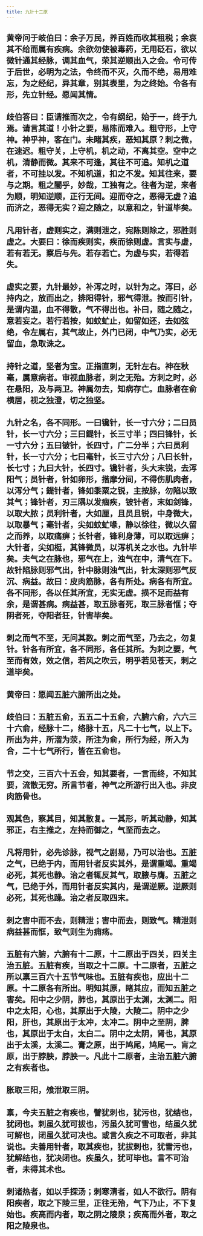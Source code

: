 ```yaml
---
title: 九针十二原
---
```


## 黄帝问于岐伯曰：余子万民，养百姓而收其租税；余哀其不给而属有疾病。余欲勿使被毒药，无用砭石，欲以微针通其经脉，调其血气，荣其逆顺出入之会。令可传于后世，必明为之法，令终而不灭，久而不绝，易用难忘，为之经纪，异其章，别其表里，为之终始。令各有形，先立针经。愿闻其情。
## 歧伯答曰：臣请推而次之，令有纲纪，始于一，终于九焉。请言其道！小针之要，易陈而难入。粗守形，上守神。神乎神，客在门。未睹其疾，恶知其原？刺之微，在速迟。粗守关，上守机，机之动，不离其空。空中之机，清静而微。其来不可逢，其往不可追。知机之道者，不可挂以发。不知机道，扣之不发。知其往来，要与之期。粗之闇乎，妙哉，工独有之。往者为逆，来者为顺，明知逆顺，正行无间。迎而夺之，恶得无虚？追而济之，恶得无实？迎之随之，以意和之，针道毕矣。
## 凡用针者，虚则实之，满则泄之，宛陈则除之，邪胜则虚之。大要曰：徐而疾则实，疾而徐则虚。言实与虚，若有若无。察后与先。若存若亡。为虚与实，若得若失。
## 虚实之要，九针最妙，补泻之时，以针为之。泻曰，必持内之，放而出之，排阳得针，邪气得泄。按而引针，是谓内温，血不得散，气不得出也。补曰，随之随之，意若妄之。若行若按，如蚊虻止，如留如还，去如弦绝，令左属右，其气故止，外门已闭，中气乃实，必无留血，急取诛之。
## 持针之道，坚者为宝。正指直刺，无针左右。神在秋毫，属意病者。审视血脉者，刺之无殆。方刺之时，必在悬阳，及与两卫。神属勿去，知病存亡。血脉者在俞横居，视之独澄，切之独坚。
## 九针之名，各不同形。一曰镵针，长一寸六分；二曰员针，长一寸六分；三曰鍉针，长三寸半；四曰锋针，长一寸六分；五曰铍针，长四寸，广二分半；六曰员利针，长一寸六分；七曰毫针，长三寸六分；八曰长针，长七寸；九曰大针，长四寸。镵针者，头大末锐，去泻阳气；员针者，针如卵形，揩摩分间，不得伤肌肉者，以泻分气；鍉针者，锋如黍粟之锐，主按脉，勿陷以致其气；锋针者，刃三隅以发痼疾，铍针者，末如剑锋，以取大脓；员利针者，大如厘，且员且锐，中身微大，以取暴气；毫针者，尖如蚊虻喙，静以徐往，微以久留之而养，以取痛痹；长针者，锋利身薄，可以取远痹；大针者，尖如梃，其锋微员，以泻机关之水也。九针毕矣。夫气之在脉也，邪气在上，浊气在中，清气在下。故针陷脉则邪气出，针中脉则浊气出，针太深则邪气反沉、病益。故曰：皮肉筋脉，各有所处。病各有所宜。各不同形，各以任其所宜，无实无虚。损不足而益有余，是谓甚病。病益甚，取五脉者死，取三脉者恇；夺阴者死，夺阳者狂，针害毕矣。
## 刺之而气不至，无问其数。刺之而气至，乃去之，勿复针。针各有所宜，各不同形，各任其所。为刺之要，气至而有效，效之信，若风之吹云，明乎若见苍天，刺之道毕矣。
## 黄帝曰：愿闻五脏六腑所出之处。
## 歧伯曰：五脏五俞，五五二十五俞，六腑六俞，六六三十六俞，经脉十二，络脉十五，凡二十七气，以上下。所出为井，所溜为荥，所注为俞，所行为经，所入为合，二十七气所行，皆在五俞也。
## 节之交，三百六十五会，知其要者，一言而终，不知其要，流散无穷。所言节者，神气之所游行出入也。非皮肉筋骨也。
## 观其色，察其目，知其散复。一其形，听其动静，知其邪正，右主推之，左持而御之，气至而去之。
## 凡将用针，必先诊脉，视气之剧易，乃可以治也。五脏之气，已绝于内，而用针者反实其外，是谓重竭。重竭必死，其死也静。治之者辄反其气，取腋与膺。五脏之气，已绝于外，而用针者反实其内，是谓逆厥。逆厥则必死，其死也躁。治之者反取四末。
## 刺之害中而不去，则精泄；害中而去，则致气。精泄则病益甚而恇，致气则生为痈疡。
## 五脏有六腑，六腑有十二原，十二原出于四关，四关主治五脏。五脏有疾，当取之十二原。十二原者，五脏之所以禀三百六十五节气味也。五脏有疾也，应出十二原。十二原各有所出。明知其原，睹其应，而知五脏之害矣。阳中之少阴，肺也，其原出于太渊，太渊二。阳中之太阳，心也，其原出于大陵，大陵二。阴中之少阳，肝也，其原出于太冲，太冲二。阴中之至阴，脾也，其原出于太白，太白二。阴中之太阴，肾也，其原出于太溪，太溪二。膏之原，出于鸠尾，鸠尾一。肓之原，出于脖胦，脖胦一。凡此十二原者，主治五脏六腑之有疾者也。
## 胀取三阳，飧泄取三阴。
## 禀，今夫五脏之有疾也，譬犹刺也，犹污也，犹结也，犹闭也。刺虽久犹可拔也，污虽久犹可雪也，结虽久犹可解也，闭虽久犹可决也。或言久疾之不可取者，非其说也。夫善用针者，取其疾也，犹拔刺也，犹雪污也，犹解结也，犹决闭也。疾虽久，犹可毕也。言不可治者，未得其术也。
## 刺诸热者，如以手探汤；刺寒清者，如人不欲行。阴有阳疾者，取之下陵三里，正往无殆，气下乃止，不下复始也。疾高而内者，取之阴之陵泉；疾高而外者，取之阳之陵泉也。
